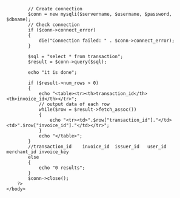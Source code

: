 <!DOCTYPE html>
<html>
	<head>
		<style>
		table, th, td 
		{
			border: 1px solid black;
		}
		</style>
	</head>
	<body>
		<?php
			$servername = "localhost";
			$username = "root";
			$password = "PRpEcJBlcDwt6Amy";
			$dbname = "paybyqr";

			// Create connection
			$conn = new mysqli($servername, $username, $password, $dbname);
			// Check connection
			if ($conn->connect_error) 
			{
				die("Connection failed: " . $conn->connect_error);
			} 
		
			$sql = "select * from transaction";
			$result = $conn->query($sql);
			
			echo "it is done";

			if ($result->num_rows > 0) 
			{
				echo "<table><tr><th>transaction_id</th><th>invoice_id</th></tr>";
				// output data of each row
				while($row = $result->fetch_assoc()) 
				{
					echo "<tr><td>".$row["transaction_id"]."</td><td>".$row["invoice_id"]."</td></tr>";
				}
				echo "</table>";
			} 
			//transaction_id	invoice_id	issuer_id	user_id	merchant_id	invoice_key
			else 
			{
				echo "0 results";
			}
			$conn->close();
		?> 
	</body>
</html>
